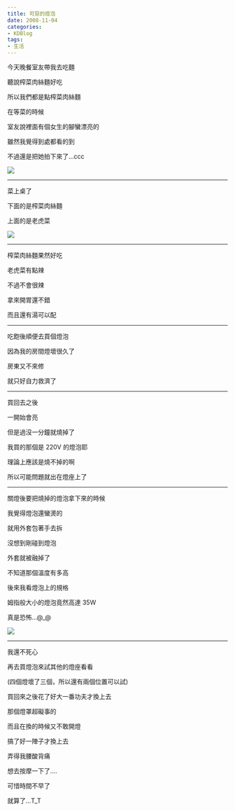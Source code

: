 ```yaml
---
title: 可惡的燈泡
date: 2008-11-04
categories:
- KDBlog
tags:
- 生活
---
```

今天晚餐室友帶我去吃麵

聽說榨菜肉絲麵好吃

所以我們都是點榨菜肉絲麵

在等菜的時候

室友說裡面有個女生的腳蠻漂亮的

雖然我覺得到處都看的到

不過還是把她拍下來了...ccc

![]({{urls.media}}/KDBlog/2008/11/04/IMAG0176.jpg)

---

菜上桌了

下面的是榨菜肉絲麵

上面的是老虎菜

![]({{urls.media}}/KDBlog/2008/11/04/IMAG0177.jpg)

---

榨菜肉絲麵果然好吃

老虎菜有點辣

不過不會很辣

拿來開胃還不錯

而且還有湯可以配

---

吃飽後順便去買個燈泡

因為我的房間燈壞很久了

房東又不來修

就只好自力救濟了

---

買回去之後

一開始會亮

但是過沒一分鐘就燒掉了

我買的那個是 220V 的燈泡耶

理論上應該是燒不掉的啊

所以可能問題就出在燈座上了

---

關燈後要把燒掉的燈泡拿下來的時候

我覺得燈泡還蠻燙的

就用外套包著手去拆

沒想到剛碰到燈泡

外套就被融掉了

不知道那個溫度有多高

後來我看燈泡上的規格

姆指般大小的燈泡竟然高達 35W

真是恐怖...@_@

![]({{urls.media}}/KDBlog/2008/11/04/IMAG0179.jpg)

---

我還不死心

再去買燈泡來試其他的燈座看看

(四個燈壞了三個，所以還有兩個位置可以試)

買回來之後花了好大一番功夫才換上去

那個燈罩超礙事的

而且在換的時候又不敢開燈

搞了好一陣子才換上去

弄得我腰酸背痛

想去按摩一下了....

可惜時間不早了

就算了...T_T

